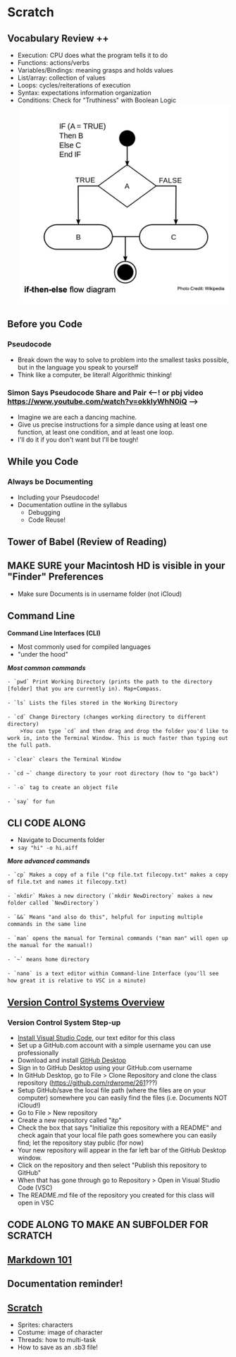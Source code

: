 # Scratch

## Vocabulary Review ++
- Execution: CPU does what the program tells it to do
- Functions: actions/verbs
- Variables/Bindings: meaning grasps and holds values
- List/array: collection of values
- Loops: cycles/reiterations of execution
- Syntax: expectations information organization
- Conditions: Check for "Truthiness" with Boolean Logic
![](img/conditions.png)

## Before you Code

### Pseudocode
- Break down the way to solve to problem into the smallest tasks possible, but in the language you speak to yourself
- Think like a computer, be literal! Algorithmic thinking!

### Simon Says Pseudocode Share and Pair <--! or pbj video https://www.youtube.com/watch?v=okkIyWhN0iQ -->
- Imagine we are each a dancing machine.
- Give us precise instructions for a simple dance using at least one function, at least one condition, and at least one loop.
- I'll do it if you don't want but I'll be tough!

## While you Code

### Always be Documenting 
- Including your Pseudocode!
- Documentation outline in the syllabus
	- Debugging 
	- Code Reuse!


## Tower of Babel (Review of Reading)

<!-- maybe add compiler information from here https://prismia.chat/shared/computing-basics
maybe add https://swcarpentry.github.io/shell-novice/ -->

## MAKE SURE your Macintosh HD is visible in your "Finder" Preferences
- Make sure Documents is in username folder (not iCloud)

## Command Line

**Command Line Interfaces (CLI)**
- Most commonly used for compiled languages
- "under the hood"

***Most common commands***

	- `pwd` Print Working Directory (prints the path to the directory [folder] that you are currently in). Map+Compass.

	- `ls` Lists the files stored in the Working Directory

	- `cd` Change Directory (changes working directory to different directory)
		>You can type `cd` and then drag and drop the folder you'd like to work in, into the Terminal Window. This is much faster than typing out the full path.

	- `clear` clears the Terminal Window

	- `cd ~` change directory to your root directory (how to "go back")

	- `-o` tag to create an object file

	- `say` for fun

## CLI CODE ALONG
-  Navigate to Documents folder
- `say "hi" -o hi.aiff`

***More advanced commands***

	- `cp` Makes a copy of a file ("cp file.txt filecopy.txt" makes a copy of file.txt and names it filecopy.txt)

	- `mkdir` Makes a new directory (`mkdir NewDirectory` makes a new folder called `NewDirectory`)

	- `&&` Means "and also do this", helpful for inputing multiple commands in the same line

	- `man` opens the manual for Terminal commands ("man man" will open up the manual for the manual!)

	- `~` means home directory

	- `nano` is a text editor within Command-line Interface (you'll see how great it is relative to VSC in a minute)

## [Version Control Systems Overview](https://www.geeksforgeeks.org/version-control-systems/)

### Version Control System Step-up
- [Install Visual Studio Code](https://code.visualstudio.com/download), our text editor for this class
- Set up a GitHub.com account with a simple username you can use professionally
- Download and install [GitHub Desktop](https://desktop.github.com/)
- Sign in to GitHub Desktop using your GitHub.com username
- In GitHub Desktop, go to File > Clone Repository and clone the class repository (https://github.com/rdwrome/261???)
- Setup GitHub/save the local file path (where the files are on your computer) somewhere you can easily find the files (i.e. Documents NOT iCloud!)
- Go to File > New repository
- Create a new repository called "itp"
- Check the box that says "Initialize this repository with a README" and check again that your local file path goes somewhere you can easily find; let the repository stay public (for now)
- Your new repository will appear in the far left bar of the GitHub Desktop window.
- Click on the repository and then select "Publish this repository to GitHub"
- When that has gone through go to Repository > Open in Visual Studio Code (VSC)
- The README.md file of the repository you created for this class will open in VSC

## CODE ALONG TO MAKE AN SUBFOLDER FOR SCRATCH

## [Markdown 101](https://github.com/adam-p/markdown-here/wiki/Markdown-Cheatsheet)

## Documentation reminder!

## [Scratch](https://scratch.mit.edu/)
- Sprites: characters
- Costume: image of character
- Threads: how to multi-task
- How to save as an .sb3 file!
